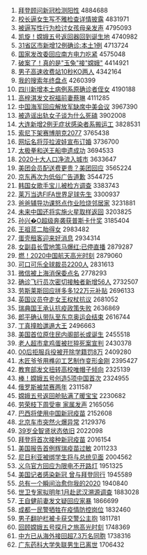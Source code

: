 1. [拜登顾问新冠检测阳性](http://www.baidu.com/baidu?cl=3&tn=SE_baiduhomet8_jmjb7mjw&rsv_dl=fyb_top&fr=top1000&wd=%B0%DD%B5%C7%B9%CB%CE%CA%D0%C2%B9%DA%BC%EC%B2%E2%D1%F4%D0%D4) 4884688
1. [校长逼女生写不雅检查详情披露](http://www.baidu.com/baidu?cl=3&tn=SE_baiduhomet8_jmjb7mjw&rsv_dl=fyb_top&fr=top1000&wd=%D0%A3%B3%A4%B1%C6%C5%AE%C9%FA%D0%B4%B2%BB%D1%C5%BC%EC%B2%E9%CF%EA%C7%E9%C5%FB%C2%B6) 4831971
1. [被逼写性行为检讨女孩母亲发声](http://www.baidu.com/baidu?cl=3&tn=SE_baiduhomet8_jmjb7mjw&rsv_dl=fyb_top&fr=top1000&wd=%B1%BB%B1%C6%D0%B4%D0%D4%D0%D0%CE%AA%BC%EC%CC%D6%C5%AE%BA%A2%C4%B8%C7%D7%B7%A2%C9%F9) 4795093
1. [凯旋！嫦娥五号返回器回到诞生地](http://www.baidu.com/baidu?cl=3&tn=SE_baiduhomet8_jmjb7mjw&rsv_dl=fyb_top&fr=top1000&wd=%BF%AD%D0%FD%A3%A1%E6%CF%B6%F0%CE%E5%BA%C5%B7%B5%BB%D8%C6%F7%BB%D8%B5%BD%B5%AE%C9%FA%B5%D8) 4740982
1. [31省区市新增12例确诊:本土1例](http://www.baidu.com/baidu?cl=3&tn=SE_baiduhomet8_jmjb7mjw&rsv_dl=fyb_top&fr=top1000&wd=31%CA%A1%C7%F8%CA%D0%D0%C2%D4%F612%C0%FD%C8%B7%D5%EF%3A%B1%BE%CD%C11%C0%FD) 4713724
1. [国家发改委回应南方电力吃紧](http://www.baidu.com/baidu?cl=3&tn=SE_baiduhomet8_jmjb7mjw&rsv_dl=fyb_top&fr=top1000&wd=%B9%FA%BC%D2%B7%A2%B8%C4%CE%AF%BB%D8%D3%A6%C4%CF%B7%BD%B5%E7%C1%A6%B3%D4%BD%F4) 4575048
1. [破案了！真的是"玉兔"接"嫦娥"](http://www.baidu.com/baidu?cl=3&tn=SE_baiduhomet8_jmjb7mjw&rsv_dl=fyb_top&fr=top1000&wd=%C6%C6%B0%B8%C1%CB%A3%A1%D5%E6%B5%C4%CA%C7%22%D3%F1%CD%C3%22%BD%D3%22%E6%CF%B6%F0%22) 4414921
1. [男子高速收费站10秒KO两人](http://www.baidu.com/baidu?cl=3&tn=SE_baiduhomet8_jmjb7mjw&rsv_dl=fyb_top&fr=top1000&wd=%C4%D0%D7%D3%B8%DF%CB%D9%CA%D5%B7%D1%D5%BE10%C3%EBKO%C1%BD%C8%CB) 4342164
1. [我的搜索年终盘点](http://www.baidu.com/baidu?cl=3&tn=SE_baiduhomet8_jmjb7mjw&rsv_dl=fyb_top&fr=top1000&wd=%CE%D2%B5%C4%CB%D1%CB%F7%C4%EA%D6%D5%C5%CC%B5%E3) 4260399
1. [四川新增本土病例系原确诊者侄女](http://www.baidu.com/baidu?cl=3&tn=SE_baiduhomet8_jmjb7mjw&rsv_dl=fyb_top&fr=top1000&wd=%CB%C4%B4%A8%D0%C2%D4%F6%B1%BE%CD%C1%B2%A1%C0%FD%CF%B5%D4%AD%C8%B7%D5%EF%D5%DF%D6%B6%C5%AE) 4190188
1. [高梓淇发文祝福前妻蔡琳](http://www.baidu.com/baidu?cl=3&tn=SE_baiduhomet8_jmjb7mjw&rsv_dl=fyb_top&fr=top1000&wd=%B8%DF%E8%F7%E4%BF%B7%A2%CE%C4%D7%A3%B8%A3%C7%B0%C6%DE%B2%CC%C1%D5) 4111285
1. [中国海军回应解放军缺席中美会议](http://www.baidu.com/baidu?cl=3&tn=SE_baiduhomet8_jmjb7mjw&rsv_dl=fyb_top&fr=top1000&wd=%D6%D0%B9%FA%BA%A3%BE%FC%BB%D8%D3%A6%BD%E2%B7%C5%BE%FC%C8%B1%CF%AF%D6%D0%C3%C0%BB%E1%D2%E9) 3967390
1. [被造谣出轨女子谈为什么死磕](http://www.baidu.com/baidu?cl=3&tn=SE_baiduhomet8_jmjb7mjw&rsv_dl=fyb_top&fr=top1000&wd=%B1%BB%D4%EC%D2%A5%B3%F6%B9%EC%C5%AE%D7%D3%CC%B8%CE%AA%CA%B2%C3%B4%CB%C0%BF%C4) 3902008
1. [大连新增2例无症状感染者系搬运工](http://www.baidu.com/baidu?cl=3&tn=SE_baiduhomet8_jmjb7mjw&rsv_dl=fyb_top&fr=top1000&wd=%B4%F3%C1%AC%D0%C2%D4%F62%C0%FD%CE%DE%D6%A2%D7%B4%B8%D0%C8%BE%D5%DF%CF%B5%B0%E1%D4%CB%B9%A4) 3828531
1. [索尼下架赛博朋克2077](http://www.baidu.com/baidu?cl=3&tn=SE_baiduhomet8_jmjb7mjw&rsv_dl=fyb_top&fr=top1000&wd=%CB%F7%C4%E1%CF%C2%BC%DC%C8%FC%B2%A9%C5%F3%BF%CB2077) 3765438
1. [网坛名将莎拉波娃宣布订婚](http://www.baidu.com/baidu?cl=3&tn=SE_baiduhomet8_jmjb7mjw&rsv_dl=fyb_top&fr=top1000&wd=%CD%F8%CC%B3%C3%FB%BD%AB%C9%AF%C0%AD%B2%A8%CD%DE%D0%FB%B2%BC%B6%A9%BB%E9) 3736700
1. [太极拳和送王船申遗成功](http://www.baidu.com/baidu?cl=3&tn=SE_baiduhomet8_jmjb7mjw&rsv_dl=fyb_top&fr=top1000&wd=%CC%AB%BC%AB%C8%AD%BA%CD%CB%CD%CD%F5%B4%AC%C9%EA%D2%C5%B3%C9%B9%A6) 3694533
1. [2020十大人口净流入城市](http://www.baidu.com/baidu?cl=3&tn=SE_baiduhomet8_jmjb7mjw&rsv_dl=fyb_top&fr=top1000&wd=2020%CA%AE%B4%F3%C8%CB%BF%DA%BE%BB%C1%F7%C8%EB%B3%C7%CA%D0) 3633647
1. [美团会员配送费更贵？美团回应](http://www.baidu.com/baidu?cl=3&tn=SE_baiduhomet8_jmjb7mjw&rsv_dl=fyb_top&fr=top1000&wd=%C3%C0%CD%C5%BB%E1%D4%B1%C5%E4%CB%CD%B7%D1%B8%FC%B9%F3%A3%BF%C3%C0%CD%C5%BB%D8%D3%A6) 3565224
1. [京东再次为低俗广告道歉](http://www.baidu.com/baidu?cl=3&tn=SE_baiduhomet8_jmjb7mjw&rsv_dl=fyb_top&fr=top1000&wd=%BE%A9%B6%AB%D4%D9%B4%CE%CE%AA%B5%CD%CB%D7%B9%E3%B8%E6%B5%C0%C7%B8) 3544725
1. [韩国女歌手宝儿被检方调查](http://www.baidu.com/baidu?cl=3&tn=SE_baiduhomet8_jmjb7mjw&rsv_dl=fyb_top&fr=top1000&wd=%BA%AB%B9%FA%C5%AE%B8%E8%CA%D6%B1%A6%B6%F9%B1%BB%BC%EC%B7%BD%B5%F7%B2%E9) 3383743
1. [莱万当选FIFA世界足球先生](http://www.baidu.com/baidu?cl=3&tn=SE_baiduhomet8_jmjb7mjw&rsv_dl=fyb_top&fr=top1000&wd=%C0%B3%CD%F2%B5%B1%D1%A1FIFA%CA%C0%BD%E7%D7%E3%C7%F2%CF%C8%C9%FA) 3300937
1. [爸爸辅导功课怒点作业险烧邻居家](http://www.baidu.com/baidu?cl=3&tn=SE_baiduhomet8_jmjb7mjw&rsv_dl=fyb_top&fr=top1000&wd=%B0%D6%B0%D6%B8%A8%B5%BC%B9%A6%BF%CE%C5%AD%B5%E3%D7%F7%D2%B5%CF%D5%C9%D5%C1%DA%BE%D3%BC%D2) 3231881
1. [未来中国还将实施火星取样返回](http://www.baidu.com/baidu?cl=3&tn=SE_baiduhomet8_jmjb7mjw&rsv_dl=fyb_top&fr=top1000&wd=%CE%B4%C0%B4%D6%D0%B9%FA%BB%B9%BD%AB%CA%B5%CA%A9%BB%F0%D0%C7%C8%A1%D1%F9%B7%B5%BB%D8) 3203825
1. [孙兴�O超级奔袭获普斯卡什奖](http://www.baidu.com/baidu?cl=3&tn=SE_baiduhomet8_jmjb7mjw&rsv_dl=fyb_top&fr=top1000&wd=%CB%EF%D0%CB%91O%B3%AC%BC%B6%B1%BC%CF%AE%BB%F1%C6%D5%CB%B9%BF%A8%CA%B2%BD%B1) 3185404
1. [王祖蓝二胎得女](http://www.baidu.com/baidu?cl=3&tn=SE_baiduhomet8_jmjb7mjw&rsv_dl=fyb_top&fr=top1000&wd=%CD%F5%D7%E6%C0%B6%B6%FE%CC%A5%B5%C3%C5%AE) 2983482
1. [蛋壳租客迎来好消息](http://www.baidu.com/baidu?cl=3&tn=SE_baiduhomet8_jmjb7mjw&rsv_dl=fyb_top&fr=top1000&wd=%B5%B0%BF%C7%D7%E2%BF%CD%D3%AD%C0%B4%BA%C3%CF%FB%CF%A2) 2934314
1. [女副县长雪地策马爆红:已停直播](http://www.baidu.com/baidu?cl=3&tn=SE_baiduhomet8_jmjb7mjw&rsv_dl=fyb_top&fr=top1000&wd=%C5%AE%B8%B1%CF%D8%B3%A4%D1%A9%B5%D8%B2%DF%C2%ED%B1%AC%BA%EC%3A%D2%D1%CD%A3%D6%B1%B2%A5) 2879287
1. [燃！2020中国航天高光时刻](http://www.baidu.com/baidu?cl=3&tn=SE_baiduhomet8_jmjb7mjw&rsv_dl=fyb_top&fr=top1000&wd=%C8%BC%A3%A12020%D6%D0%B9%FA%BA%BD%CC%EC%B8%DF%B9%E2%CA%B1%BF%CC) 2879060
1. [可口可乐全球裁员2200人](http://www.baidu.com/baidu?cl=3&tn=SE_baiduhomet8_jmjb7mjw&rsv_dl=fyb_top&fr=top1000&wd=%BF%C9%BF%DA%BF%C9%C0%D6%C8%AB%C7%F2%B2%C3%D4%B12200%C8%CB) 2831613
1. [微信被上海消保委点名](http://www.baidu.com/baidu?cl=3&tn=SE_baiduhomet8_jmjb7mjw&rsv_dl=fyb_top&fr=top1000&wd=%CE%A2%D0%C5%B1%BB%C9%CF%BA%A3%CF%FB%B1%A3%CE%AF%B5%E3%C3%FB) 2778293
1. [确诊飞行员次密切接触者新增56人](http://www.baidu.com/baidu?cl=3&tn=SE_baiduhomet8_jmjb7mjw&rsv_dl=fyb_top&fr=top1000&wd=%C8%B7%D5%EF%B7%C9%D0%D0%D4%B1%B4%CE%C3%DC%C7%D0%BD%D3%B4%A5%D5%DF%D0%C2%D4%F656%C8%CB) 2732507
1. [劳斯莱斯回应拼多多122万元补贴](http://www.baidu.com/baidu?cl=3&tn=SE_baiduhomet8_jmjb7mjw&rsv_dl=fyb_top&fr=top1000&wd=%C0%CD%CB%B9%C0%B3%CB%B9%BB%D8%D3%A6%C6%B4%B6%E0%B6%E0122%CD%F2%D4%AA%B2%B9%CC%F9) 2696133
1. [英国议员夺走女王权杖抗议](http://www.baidu.com/baidu?cl=3&tn=SE_baiduhomet8_jmjb7mjw&rsv_dl=fyb_top&fr=top1000&wd=%D3%A2%B9%FA%D2%E9%D4%B1%B6%E1%D7%DF%C5%AE%CD%F5%C8%A8%D5%C8%BF%B9%D2%E9) 2681052
1. [瑞典国王承认抗疫政策失败](http://www.baidu.com/baidu?cl=3&tn=SE_baiduhomet8_jmjb7mjw&rsv_dl=fyb_top&fr=top1000&wd=%C8%F0%B5%E4%B9%FA%CD%F5%B3%D0%C8%CF%BF%B9%D2%DF%D5%FE%B2%DF%CA%A7%B0%DC) 2636869
1. [郎平确认带队至东京奥运会结束](http://www.baidu.com/baidu?cl=3&tn=SE_baiduhomet8_jmjb7mjw&rsv_dl=fyb_top&fr=top1000&wd=%C0%C9%C6%BD%C8%B7%C8%CF%B4%F8%B6%D3%D6%C1%B6%AB%BE%A9%B0%C2%D4%CB%BB%E1%BD%E1%CA%F8) 2616744
1. [丁真撞脸邋遢大王](http://www.baidu.com/baidu?cl=3&tn=SE_baiduhomet8_jmjb7mjw&rsv_dl=fyb_top&fr=top1000&wd=%B6%A1%D5%E6%D7%B2%C1%B3%E5%E5%E5%DD%B4%F3%CD%F5) 2496663
1. [美国首位原住民内阁部长或诞生](http://www.baidu.com/baidu?cl=3&tn=SE_baiduhomet8_jmjb7mjw&rsv_dl=fyb_top&fr=top1000&wd=%C3%C0%B9%FA%CA%D7%CE%BB%D4%AD%D7%A1%C3%F1%C4%DA%B8%F3%B2%BF%B3%A4%BB%F2%B5%AE%C9%FA) 2455518
1. [老人超市拿鸡蛋被拦猝死案宣判](http://www.baidu.com/baidu?cl=3&tn=SE_baiduhomet8_jmjb7mjw&rsv_dl=fyb_top&fr=top1000&wd=%C0%CF%C8%CB%B3%AC%CA%D0%C4%C3%BC%A6%B5%B0%B1%BB%C0%B9%E2%A7%CB%C0%B0%B8%D0%FB%C5%D0) 2430378
1. [00后拒服兵役被开除学籍罚8万](http://www.baidu.com/baidu?cl=3&tn=SE_baiduhomet8_jmjb7mjw&rsv_dl=fyb_top&fr=top1000&wd=00%BA%F3%BE%DC%B7%FE%B1%F8%D2%DB%B1%BB%BF%AA%B3%FD%D1%A7%BC%AE%B7%A38%CD%F2) 2409280
1. [木匠爷爷用榫卯工艺制作变形金刚](http://www.baidu.com/baidu?cl=3&tn=SE_baiduhomet8_jmjb7mjw&rsv_dl=fyb_top&fr=top1000&wd=%C4%BE%BD%B3%D2%AF%D2%AF%D3%C3%E9%BE%C3%AE%B9%A4%D2%D5%D6%C6%D7%F7%B1%E4%D0%CE%BD%F0%B8%D5) 2395427
1. [教育部发文扭转高校唯帽子倾向](http://www.baidu.com/baidu?cl=3&tn=SE_baiduhomet8_jmjb7mjw&rsv_dl=fyb_top&fr=top1000&wd=%BD%CC%D3%FD%B2%BF%B7%A2%CE%C4%C5%A4%D7%AA%B8%DF%D0%A3%CE%A8%C3%B1%D7%D3%C7%E3%CF%F2) 2325139
1. [棒！嫦娥五号创造5项中国首次](http://www.baidu.com/baidu?cl=3&tn=SE_baiduhomet8_jmjb7mjw&rsv_dl=fyb_top&fr=top1000&wd=%B0%F4%A3%A1%E6%CF%B6%F0%CE%E5%BA%C5%B4%B4%D4%EC5%CF%EE%D6%D0%B9%FA%CA%D7%B4%CE) 2324955
1. [俄罗斯被禁赛两年](http://www.baidu.com/baidu?cl=3&tn=SE_baiduhomet8_jmjb7mjw&rsv_dl=fyb_top&fr=top1000&wd=%B6%ED%C2%DE%CB%B9%B1%BB%BD%FB%C8%FC%C1%BD%C4%EA) 2311587
1. [嫦娥五号返回舱贴满了暖宝宝](http://www.baidu.com/baidu?cl=3&tn=SE_baiduhomet8_jmjb7mjw&rsv_dl=fyb_top&fr=top1000&wd=%E6%CF%B6%F0%CE%E5%BA%C5%B7%B5%BB%D8%B2%D5%CC%F9%C2%FA%C1%CB%C5%AF%B1%A6%B1%A6) 2230682
1. [劳荣枝下周受审 家属发声](http://www.baidu.com/baidu?cl=3&tn=SE_baiduhomet8_jmjb7mjw&rsv_dl=fyb_top&fr=top1000&wd=%C0%CD%C8%D9%D6%A6%CF%C2%D6%DC%CA%DC%C9%F3%20%BC%D2%CA%F4%B7%A2%C9%F9) 2165056
1. [巴西将使用中国新冠疫苗](http://www.baidu.com/baidu?cl=3&tn=SE_baiduhomet8_jmjb7mjw&rsv_dl=fyb_top&fr=top1000&wd=%B0%CD%CE%F7%BD%AB%CA%B9%D3%C3%D6%D0%B9%FA%D0%C2%B9%DA%D2%DF%C3%E7) 2152608
1. [北京车市突然火爆异常](http://www.baidu.com/baidu?cl=3&tn=SE_baiduhomet8_jmjb7mjw&rsv_dl=fyb_top&fr=top1000&wd=%B1%B1%BE%A9%B3%B5%CA%D0%CD%BB%C8%BB%BB%F0%B1%AC%D2%EC%B3%A3) 2129376
1. [39岁全智贤状态依旧](http://www.baidu.com/baidu?cl=3&tn=SE_baiduhomet8_jmjb7mjw&rsv_dl=fyb_top&fr=top1000&wd=39%CB%EA%C8%AB%D6%C7%CF%CD%D7%B4%CC%AC%D2%C0%BE%C9) 2022098
1. [拜登将首次接种新冠疫苗](http://www.baidu.com/baidu?cl=3&tn=SE_baiduhomet8_jmjb7mjw&rsv_dl=fyb_top&fr=top1000&wd=%B0%DD%B5%C7%BD%AB%CA%D7%B4%CE%BD%D3%D6%D6%D0%C2%B9%DA%D2%DF%C3%E7) 2016154
1. [美国报告首例辉瑞疫苗过敏](http://www.baidu.com/baidu?cl=3&tn=SE_baiduhomet8_jmjb7mjw&rsv_dl=fyb_top&fr=top1000&wd=%C3%C0%B9%FA%B1%A8%B8%E6%CA%D7%C0%FD%BB%D4%C8%F0%D2%DF%C3%E7%B9%FD%C3%F4) 2011233
1. [尼日利亚被绑学生将与总统见面](http://www.baidu.com/baidu?cl=3&tn=SE_baiduhomet8_jmjb7mjw&rsv_dl=fyb_top&fr=top1000&wd=%C4%E1%C8%D5%C0%FB%D1%C7%B1%BB%B0%F3%D1%A7%C9%FA%BD%AB%D3%EB%D7%DC%CD%B3%BC%FB%C3%E6) 2004562
1. [义乌官方回应为限电不开路灯](http://www.baidu.com/baidu?cl=3&tn=SE_baiduhomet8_jmjb7mjw&rsv_dl=fyb_top&fr=top1000&wd=%D2%E5%CE%DA%B9%D9%B7%BD%BB%D8%D3%A6%CE%AA%CF%DE%B5%E7%B2%BB%BF%AA%C2%B7%B5%C6) 1951325
1. [美国记者感染新冠 曾与拜登同行](http://www.baidu.com/baidu?cl=3&tn=SE_baiduhomet8_jmjb7mjw&rsv_dl=fyb_top&fr=top1000&wd=%C3%C0%B9%FA%BC%C7%D5%DF%B8%D0%C8%BE%D0%C2%B9%DA%20%D4%F8%D3%EB%B0%DD%B5%C7%CD%AC%D0%D0) 1945589
1. [总有一个瞬间治愈你我的2020](http://www.baidu.com/baidu?cl=3&tn=SE_baiduhomet8_jmjb7mjw&rsv_dl=fyb_top&fr=top1000&wd=%D7%DC%D3%D0%D2%BB%B8%F6%CB%B2%BC%E4%D6%CE%D3%FA%C4%E3%CE%D2%B5%C42020) 1940840
1. [世卫专家拟明年1月赴武汉溯源调查](http://www.baidu.com/baidu?cl=3&tn=SE_baiduhomet8_jmjb7mjw&rsv_dl=fyb_top&fr=top1000&wd=%CA%C0%CE%C0%D7%A8%BC%D2%C4%E2%C3%F7%C4%EA1%D4%C2%B8%B0%CE%E4%BA%BA%CB%DD%D4%B4%B5%F7%B2%E9) 1883028
1. [王自健前妻发文疑回应家暴](http://www.baidu.com/baidu?cl=3&tn=SE_baiduhomet8_jmjb7mjw&rsv_dl=fyb_top&fr=top1000&wd=%CD%F5%D7%D4%BD%A1%C7%B0%C6%DE%B7%A2%CE%C4%D2%C9%BB%D8%D3%A6%BC%D2%B1%A9) 1866699
1. [成都一民警牺牲在疫情防控岗位](http://www.baidu.com/baidu?cl=3&tn=SE_baiduhomet8_jmjb7mjw&rsv_dl=fyb_top&fr=top1000&wd=%B3%C9%B6%BC%D2%BB%C3%F1%BE%AF%CE%FE%C9%FC%D4%DA%D2%DF%C7%E9%B7%C0%BF%D8%B8%DA%CE%BB) 1832460
1. [男子翻护栏被卡获交警公主抱](http://www.baidu.com/baidu?cl=3&tn=SE_baiduhomet8_jmjb7mjw&rsv_dl=fyb_top&fr=top1000&wd=%C4%D0%D7%D3%B7%AD%BB%A4%C0%B8%B1%BB%BF%A8%BB%F1%BD%BB%BE%AF%B9%AB%D6%F7%B1%A7) 1811781
1. [回顾嫦娥五号探月之旅高光时刻](http://www.baidu.com/baidu?cl=3&tn=SE_baiduhomet8_jmjb7mjw&rsv_dl=fyb_top&fr=top1000&wd=%BB%D8%B9%CB%E6%CF%B6%F0%CE%E5%BA%C5%CC%BD%D4%C2%D6%AE%C2%C3%B8%DF%B9%E2%CA%B1%BF%CC) 1748369
1. [中方已从海外接回超7.3万名同胞](http://www.baidu.com/baidu?cl=3&tn=SE_baiduhomet8_jmjb7mjw&rsv_dl=fyb_top&fr=top1000&wd=%D6%D0%B7%BD%D2%D1%B4%D3%BA%A3%CD%E2%BD%D3%BB%D8%B3%AC7.3%CD%F2%C3%FB%CD%AC%B0%FB) 1738316
1. [广东药科大学失联男生已离世](http://www.baidu.com/baidu?cl=3&tn=SE_baiduhomet8_jmjb7mjw&rsv_dl=fyb_top&fr=top1000&wd=%B9%E3%B6%AB%D2%A9%BF%C6%B4%F3%D1%A7%CA%A7%C1%AA%C4%D0%C9%FA%D2%D1%C0%EB%CA%C0) 1706432